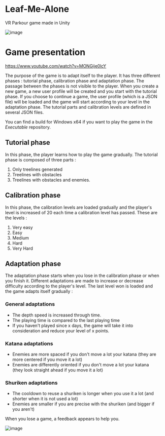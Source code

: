 # Leaf-Me-Alone
VR Parkour game made in Unity

![image](https://user-images.githubusercontent.com/33696915/152144163-8d9c6ca4-ffbd-4b55-b2bc-ed74b657a344.png)

# Game presentation

https://www.youtube.com/watch?v=MONGije0lcY

The purpose of the game is to adapt itself to the player. It has three different phases : tutorial phase, calibration phase and adaptation phase. The passage between the phases is not visible to the player. When you create a new game, a new user profile will be created and you start with the tutorial phase. If you choose to continue a game, the user profile (which is a JSON file) will be loaded and the game will start according to your level in the adaptation phase. The tutorial parts and calibration levels are defined in several JSON files.

You can find a build for Windows x64 if you want to play the game in the *Executable* repository.

## Tutorial phase
In this phase, the player learns how to play the game gradually.
The tutorial phase is composed of three parts :
1) Only treelines generated
2) Treelines with obstacles
3) Treelines with obstacles and enemies.

## Calibration phase
In this phase, the calibration levels are loaded gradually and the player's level is increased of 20 each time a calibration level has passed.
These are the levels :
1) Very easy
2) Easy
3) Medium
4) Hard
5) Very Hard

## Adaptation phase
The adaptation phase starts when you lose in the calibration phase or when you finish it. Different adaptations are made to increase or decrease difficulty according to the player's level. The last level won is loaded and the game adapts itself gradually :
### General adaptations
- The depth speed is increased through time.
- The playing time is compared to the last playing time
- If you haven't played since x days, the game will take it into consideration and reduce your level of x points.
### Katana adaptations
- Enemies are more spaced if you don't move a lot your katana (they are more centered if you move it a lot)
- Enemies are differently oriented if you don't move a lot your katana (they look straight ahead if you move it a lot)
### Shuriken adaptations
- The cooldown to reuse a shuriken is longer when you use it a lot (and shorter when it is not used a lot)
- Enemies are smaller if you are precise with the shuriken (and bigger if you aren't)

When you lose a game, a feedback appears to help you.

![image](https://user-images.githubusercontent.com/33696915/152143788-1f69280f-ac01-4bbf-999a-ba2fb4fe5647.png)
